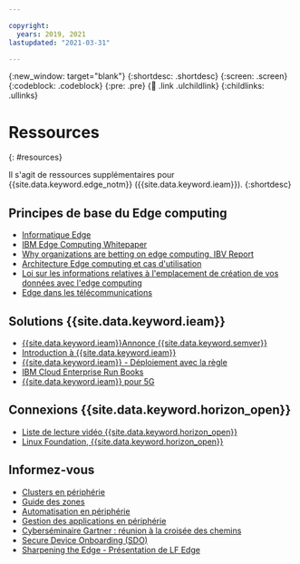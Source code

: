 ```yaml
---

copyright:
  years: 2019, 2021
lastupdated: "2021-03-31"

---
```


{:new_window: target="blank"}
{:shortdesc: .shortdesc}
{:screen: .screen}
{:codeblock: .codeblock}
{:pre: .pre}
{:child: .link .ulchildlink}
{:childlinks: .ullinks}

# Ressources 
{: #resources}

Il s'agit de ressources supplémentaires pour {{site.data.keyword.edge_notm}} ({{site.data.keyword.ieam}}).
{:shortdesc}

## Principes de base du Edge computing

* [Informatique Edge](https://www.ibm.com/cloud/what-is-edge-computing)
* [IBM Edge Computing Whitepaper](https://www.ibm.com/downloads/cas/O8YVJY9Z)
* [Why organizations are betting on edge computing, IBV Report](https://www.ibm.com/thought-leadership/institute-business-value/report/edge-computing)
* [Architecture Edge computing et cas d'utilisation](https://developer.ibm.com/articles/edge-computing-architecture-and-use-cases/)
* [Loi sur les informations relatives à l'emplacement de création de vos données avec l'edge computing](https://www.ibm.com/resources/guides/edge-computing-industry-use-cases/)
* [Edge dans les télécommunications](https://developer.ibm.com/articles/edge-computing-architecture-and-use-cases/)

## Solutions {{site.data.keyword.ieam}}

* [{{site.data.keyword.ieam}}Annonce {{site.data.keyword.semver}}](https://www.ibm.com/cloud/blog/announcements/ibm-edge-application-manager-v42-is-now-available)
* [Introduction à {{site.data.keyword.ieam}}](https://www.youtube.com/watch?v=yeb6vX0NQpM&feature=emb_logo)
* [{{site.data.keyword.ieam}} - Déploiement avec la règle](https://vimeo.com/385261159/42d584b65b)
* [IBM Cloud Enterprise Run Books](https://ibm-gsi-ecosystem.github.io/ibm-enterprise-runbooks/install/edgenode/)
* [{{site.data.keyword.ieam}} pour 5G](https://www.ibm.com/cloud/edge-computing)

## Connexions {{site.data.keyword.horizon_open}}

* [Liste de lecture vidéo {{site.data.keyword.horizon_open}}](https://www.youtube.com/playlist?list=PLgohd895XSUddtseFy4HxCqTqqlYfW8Ix)
* [Linux Foundation, {{site.data.keyword.horizon_open}}](https://www.lfedge.org/projects/openhorizon/)

## Informez-vous

* [Clusters en périphérie](https://www.ibm.com/cloud/blog/clusters-at-the-edge)
* [Guide des zones](https://www.ibm.com/cloud/architecture/files/ibm-edge-computing-field-guide.pdf)
* [Automatisation en périphérie](https://www.ibm.com/cloud/blog/automation-at-the-edge)
* [Gestion des applications en périphérie](https://www.lfedge.org/2021/03/03/how-do-you-manage-applications-on-thousands-of-linux-hosts)
* [Cyberséminaire Gartner : réunion à la croisée des chemins](https://www.ibm.com/account/reg/us-en/subscribe?formid=urx-47685e)
* [Secure Device Onboarding (SDO)](https://www.youtube.com/watch?v=2yjF0VABkKs)
* [Sharpening the Edge - Présentation de LF Edge](https://www.lfedge.org/resources/publication-download/)
